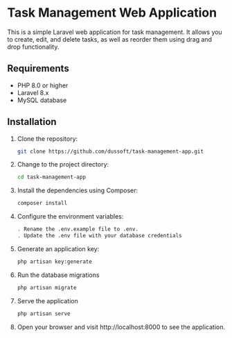 # Task Management Web Application

This is a simple Laravel web application for task management. It allows you to create, edit, and delete tasks, as well as reorder them using drag and drop functionality.

## Requirements

- PHP 8.0 or higher
- Laravel 8.x
- MySQL database

## Installation

1. Clone the repository:
   ```bash
   git clone https://github.com/dussoft/task-management-app.git

2. Change to the project directory:
    ```bash
    cd task-management-app

3. Install the dependencies using Composer:
    ```bash
    composer install

4. Configure the environment variables:
    ```bash
    . Rename the .env.example file to .env.
    . Update the .env file with your database credentials

5. Generate an application key:
    ```bash
    php artisan key:generate

6. Run the database migrations
    ```bash
    php artisan migrate

7. Serve the application
    ```bash
    php artisan serve

8. Open your browser and visit http://localhost:8000 to see the application.